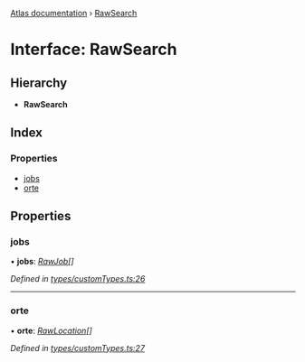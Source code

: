 [Atlas documentation](../globals.md) › [RawSearch](rawsearch.md)

# Interface: RawSearch

## Hierarchy

* **RawSearch**

## Index

### Properties

* [jobs](rawsearch.md#jobs)
* [orte](rawsearch.md#orte)

## Properties

###  jobs

• **jobs**: *[RawJob](rawjob.md)[]*

*Defined in [types/customTypes.ts:26](https://github.com/chronark/atlas/blob/e581107/src/types/customTypes.ts#L26)*

___

###  orte

• **orte**: *[RawLocation](rawlocation.md)[]*

*Defined in [types/customTypes.ts:27](https://github.com/chronark/atlas/blob/e581107/src/types/customTypes.ts#L27)*
